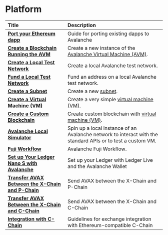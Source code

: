 # Platform

| Title | Description |
| :--- | :--- |
| [**Port your Ethereum dapp**](launch-your-ethereum-dapp.md) | Guide for porting existing dapps to Avalanche |
| [**Create a Blockchain Running the AVM**](create-avm-blockchain.md) | Create a new instance of the [Avalanche Virtual Machine \(AVM\)](../../../learn/platform-overview/#exchange-chain-x-chain). |
| [**Create a Local Test Network**](create-a-local-test-network.md) | Create a local Avalanche test network. |
| [**Fund a Local Test Network**](fund-a-local-test-network.md) | Fund an address on a local Avalanche test network. |
| [**Create a Subnet**](create-a-subnet.md) | Create a new [subnet](../../../learn/platform-overview/#subnets). |
| [**Create a Virtual Machine \(VM\)**](create-a-virtual-machine-vm.md) | Create a very simple [virtual machine \(VM\)](../../../learn/platform-overview/#virtual-machines). |
| [**Create a Custom Blockchain**](create-custom-blockchain.md) | Create custom blockchain with [virtual machine \(VM\)](../../../learn/platform-overview/#virtual-machines). |
| [**Avalanche Local Simulator**](ava-sim.md) | Spin up a local instance of an Avalanche network to interact with the standard APIs or to test a custom VM. |
| [**Fuji Workflow**](fuji-workflow.md) | Avalanche Fuji Workflow. |
| [**Set up Your Ledger Nano S with Avalanche**](setup-your-ledger-nano-s-with-avalanche.md) | Set up your Ledger with Ledger Live and the Avalanche Wallet |
| [**Transfer AVAX Between the X-Chain and P-Chain**](transfer-avax-between-x-chain-and-p-chain.md) | Send AVAX between the X-Chain and P-Chain |
| [**Transfer AVAX Between the X-Chain and C-Chain**](transfer-avax-between-x-chain-and-c-chain.md) | Send AVAX between the X-Chain and C-Chain |
| [**Integration with C-Chain**](integrate-exchange-with-avalanche.md) | Guidelines for exchange integration with Ethereum-compatible C-Chain |

